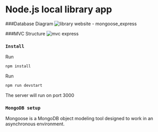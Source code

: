 # Node.js local library app

###Database Diagram
![library website - mongoose_express](https://user-images.githubusercontent.com/20290257/39513233-c972ba16-4e47-11e8-9d89-b8a0ca83337c.png)

###MVC Structure
![mvc express](https://user-images.githubusercontent.com/20290257/39514641-e34164de-4e4b-11e8-8f7a-513a83b54b10.png)

### `Install`

Run

```sh
npm install
```

Run

```sh
npm run devstart
```

The server will run on port 3000

### `MongoDB setup`

Mongoose is a MongoDB object modeling tool designed to work in an asynchronous environment.
